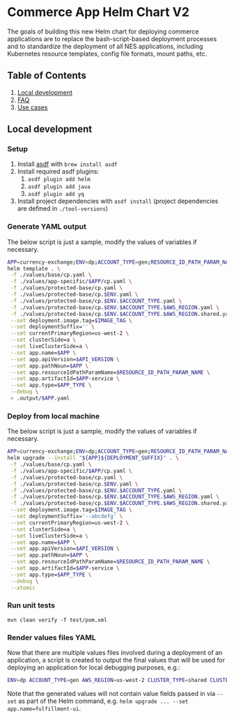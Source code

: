 # Commerce App Helm Chart V2

The goals of building this new Helm chart for deploying commerce applications are to replace the bash-script-based deployment processes and to standardize the deployment of all NES applications, including Kubernetes resource templates, config file formats, mount paths, etc.

## Table of Contents

1. [Local development](#local-development)
2. [FAQ](./docs/faq.md)
3. [Use cases](./docs/use-cases.md)

## Local development

### Setup

1. Install [asdf](https://asdf-vm.com/) with `brew install asdf`
2. Install required asdf plugins:
   1. `asdf plugin add helm`
   2. `asdf plugin add java`
   3. `asdf plugin add yq`
3. Install project dependencies with `asdf install` (project dependencies are defined in `./tool-versions`)

### Generate YAML output

The below script is just a sample, modify the values of variables if necessary.

```bash
APP=currency-exchange;ENV=dp;ACCOUNT_TYPE=gen;RESOURCE_ID_PATH_PARAM_NAME=currencyExchangeId;AWS_REGION=us-west-2;APP_TYPE=service;API_VERSION=v2;IMAGE_TAG=0.0.21;
helm template . \
 -f ./values/base/cp.yaml \
 -f ./values/app-specific/$APP/cp.yaml \
 -f ./values/protected-base/cp.yaml \
 -f ./values/protected-base/cp.$ENV.yaml \
 -f ./values/protected-base/cp.$ENV.$ACCOUNT_TYPE.yaml \
 -f ./values/protected-base/cp.$ENV.$ACCOUNT_TYPE.$AWS_REGION.yaml \
 -f ./values/protected-base/cp.$ENV.$ACCOUNT_TYPE.$AWS_REGION.shared.yaml \
 --set deployment.image.tag=$IMAGE_TAG \
 --set deploymentSuffix='' \
 --set currentPrimaryRegion=us-west-2 \
 --set clusterSide=a \
 --set liveClusterSide=a \
 --set app.name=$APP \
 --set app.apiVersion=$API_VERSION \
 --set app.pathNoun=$APP \
 --set app.resourceIdPathParamName=$RESOURCE_ID_PATH_PARAM_NAME \
 --set app.artifactId=$APP-service \
 --set app.type=$APP_TYPE \
 --debug \
 > .output/$APP.yaml
```

### Deploy from local machine

The below script is just a sample, modify the values of variables if necessary.

```bash
APP=currency-exchange;ENV=dp;ACCOUNT_TYPE=gen;RESOURCE_ID_PATH_PARAM_NAME=currencyExchangeId;AWS_REGION=us-west-2;APP_TYPE=service;API_VERSION=v2;DEPLOYMENT_SUFFIX='--abcdefg';IMAGE_TAG=0.0.21;
helm upgrade --install "${APP}${DEPLOYMENT_SUFFIX}" . \
 -f ./values/base/cp.yaml \
 -f ./values/app-specific/$APP/cp.yaml \
 -f ./values/protected-base/cp.yaml \
 -f ./values/protected-base/cp.$ENV.yaml \
 -f ./values/protected-base/cp.$ENV.$ACCOUNT_TYPE.yaml \
 -f ./values/protected-base/cp.$ENV.$ACCOUNT_TYPE.$AWS_REGION.yaml \
 -f ./values/protected-base/cp.$ENV.$ACCOUNT_TYPE.$AWS_REGION.shared.yaml \
 --set deployment.image.tag=$IMAGE_TAG \
 --set deploymentSuffix='--abcdefg' \
 --set currentPrimaryRegion=us-west-2 \
 --set clusterSide=a \
 --set liveClusterSide=a \
 --set app.name=$APP \
 --set app.apiVersion=$API_VERSION \
 --set app.pathNoun=$APP \
 --set app.resourceIdPathParamName=$RESOURCE_ID_PATH_PARAM_NAME \
 --set app.artifactId=$APP-service \
 --set app.type=$APP_TYPE \
 --debug \
 --atomic
```

### Run unit tests

`mvn clean verify -f test/pom.xml`

### Render values files YAML

Now that there are multiple values files involved during a deployment of an application, a script is created to output the final values that will be used for deploying an application for local debugging purposes, e.g.:

```bash
ENV=dp ACCOUNT_TYPE=gen AWS_REGION=us-west-2 CLUSTER_TYPE=shared CLUSTER_SIDE=a APP=fulfillment-ui ./scripts/render-values-files.sh
```

Note that the generated values will not contain value fields passed in via `--set` as part of the Helm command, e.g. `helm upgrade ... --set app.name=fulfillment-ui`.
